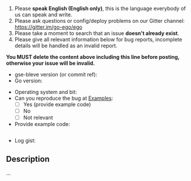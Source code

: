1. Please **speak English (English only)**, this is the language everybody of us can speak and write.
2. Please ask questions or config/deploy problems on our Gitter channel: https://gitter.im/go-ego/ego
3. Please take a moment to search that an issue **doesn't already exist**.
4. Please give all relevant information below for bug reports, incomplete details will be handled as an invalid report.

**You MUST delete the content above including this line before posting, otherwise your issue will be invalid.**

- gse-bleve version (or commit ref):
- Go version:
<!-- - Gcc version: -->
- Operating system and bit:
- Can you reproduce the bug at [Examples](https://github.com/vcaesar/gse-bleve/tree/master/examples):
  - [ ] Yes (provide example code)
  - [ ] No
  - [ ] Not relevant
- Provide example code: 
    ```Go

    ```
- Log gist:

## Description

...
